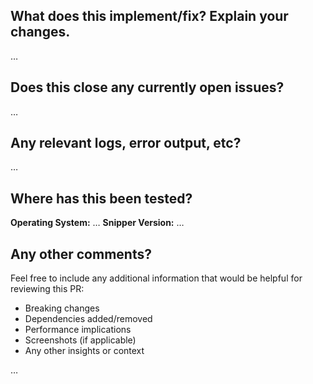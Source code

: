 <!-- Thanks so much for taking the time to contribute to this project, it really helps me out! Please read and follow the instructions before submitting your pull request. -->

<!-- Please ensure your contribution isn't already being worked on and that it follows the project's coding standards. -->

## What does this implement/fix? Explain your changes.

<!-- A clear and concise description of what your pull request does and why it's needed. -->

…

## Does this close any currently open issues?

<!-- If this PR closes any open issues, please reference them here using "Closes #123" or "Fixes #456" to automatically link them. -->

…

## Any relevant logs, error output, etc?

<!-- Include any relevant logs, error output, or console messages that help explain your changes. If it's long, please paste to https://gist.github.com/ and insert the link here. -->

…

## Where has this been tested?

<!-- Please share details about your testing environment and any specific test cases you ran. -->

**Operating System:** …
**Snipper Version:** …

## Any other comments?

Feel free to include any additional information that would be helpful for reviewing this PR:

- Breaking changes
- Dependencies added/removed
- Performance implications
- Screenshots (if applicable)
- Any other insights or context

…
